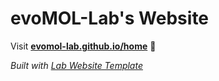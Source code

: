 
# evoMOL-Lab's Website

Visit **[evomol-lab.github.io/home](https://evomol-lab.github.io/home)** 🚀

_Built with [Lab Website Template](https://greene-lab.gitbook.io/lab-website-template-docs)_

